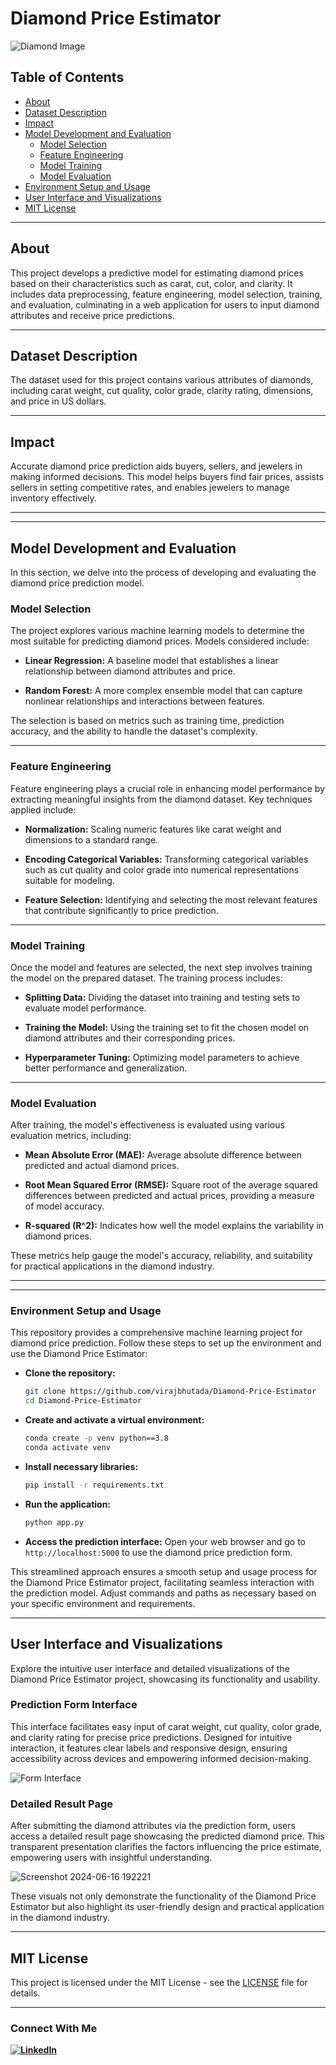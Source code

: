 # Diamond Price Estimator

![Diamond Image](https://dataanalyticsedge.com/wp-content/uploads/2019/11/feature_en_diamond_certification-777x383.jpg)


## Table of Contents

- [About](#about)
- [Dataset Description](#dataset-description)
- [Impact](#impact)
- [Model Development and Evaluation](#model-development-and-evaluation)
  - [Model Selection](#model-selection)
  - [Feature Engineering](#feature-engineering)
  - [Model Training](#model-training)
  - [Model Evaluation](#model-evaluation)
- [Environment Setup and Usage](#environment-setup-and-usage)
- [User Interface and Visualizations](#user-interface-and-visualizations)
- [MIT License](#mit-license)

---

## About

This project develops a predictive model for estimating diamond prices based on their characteristics such as carat, cut, color, and clarity. It includes data preprocessing, feature engineering, model selection, training, and evaluation, culminating in a web application for users to input diamond attributes and receive price predictions.

---

## Dataset Description

The dataset used for this project contains various attributes of diamonds, including carat weight, cut quality, color grade, clarity rating, dimensions, and price in US dollars.

---

## Impact

Accurate diamond price prediction aids buyers, sellers, and jewelers in making informed decisions. This model helps buyers find fair prices, assists sellers in setting competitive rates, and enables jewelers to manage inventory effectively.

---
---

## Model Development and Evaluation

In this section, we delve into the process of developing and evaluating the diamond price prediction model.

### Model Selection

The project explores various machine learning models to determine the most suitable for predicting diamond prices. Models considered include:

- **Linear Regression:** A baseline model that establishes a linear relationship between diamond attributes and price.
  
- **Random Forest:** A more complex ensemble model that can capture nonlinear relationships and interactions between features.

The selection is based on metrics such as training time, prediction accuracy, and the ability to handle the dataset's complexity.

---

### Feature Engineering

Feature engineering plays a crucial role in enhancing model performance by extracting meaningful insights from the diamond dataset. Key techniques applied include:

- **Normalization:** Scaling numeric features like carat weight and dimensions to a standard range.
  
- **Encoding Categorical Variables:** Transforming categorical variables such as cut quality and color grade into numerical representations suitable for modeling.
  
- **Feature Selection:** Identifying and selecting the most relevant features that contribute significantly to price prediction.

---

### Model Training

Once the model and features are selected, the next step involves training the model on the prepared dataset. The training process includes:

- **Splitting Data:** Dividing the dataset into training and testing sets to evaluate model performance.
  
- **Training the Model:** Using the training set to fit the chosen model on diamond attributes and their corresponding prices.
  
- **Hyperparameter Tuning:** Optimizing model parameters to achieve better performance and generalization.

---

### Model Evaluation

After training, the model's effectiveness is evaluated using various evaluation metrics, including:

- **Mean Absolute Error (MAE):** Average absolute difference between predicted and actual diamond prices.
  
- **Root Mean Squared Error (RMSE):** Square root of the average squared differences between predicted and actual prices, providing a measure of model accuracy.
  
- **R-squared (R^2):** Indicates how well the model explains the variability in diamond prices.

These metrics help gauge the model's accuracy, reliability, and suitability for practical applications in the diamond industry.

---
---


### Environment Setup and Usage

This repository provides a comprehensive machine learning project for diamond price prediction. Follow these steps to set up the environment and use the Diamond Price Estimator:

- **Clone the repository:**
  ```bash
  git clone https://github.com/virajbhutada/Diamond-Price-Estimator
  cd Diamond-Price-Estimator
  ```

- **Create and activate a virtual environment:**
  ```bash
  conda create -p venv python==3.8
  conda activate venv
  ```

- **Install necessary libraries:**
  ```bash
  pip install -r requirements.txt
  ```

- **Run the application:**
  ```bash
  python app.py
  ```

- **Access the prediction interface:**
  Open your web browser and go to `http://localhost:5000` to use the diamond price prediction form.

This streamlined approach ensures a smooth setup and usage process for the Diamond Price Estimator project, facilitating seamless interaction with the prediction model. Adjust commands and paths as necessary based on your specific environment and requirements.

---

## User Interface and Visualizations

Explore the intuitive user interface and detailed visualizations of the Diamond Price Estimator project, showcasing its functionality and usability.



### Prediction Form Interface

This interface facilitates easy input of carat weight, cut quality, color grade, and clarity rating for precise price predictions. Designed for intuitive interaction, it features clear labels and responsive design, ensuring accessibility across devices and empowering informed decision-making.

![Form Interface](https://github.com/virajbhutada/Diamond-Price-Estimator/assets/143819712/6f89fcfb-1feb-4b0b-ae04-972c04b08b39)


### Detailed Result Page

After submitting the diamond attributes via the prediction form, users access a detailed result page showcasing the predicted diamond price. This transparent presentation clarifies the factors influencing the price estimate, empowering users with insightful understanding.

![Screenshot 2024-06-16 192221](https://github.com/virajbhutada/Telecom-Customer-Churn-Prediction-ML-PowerBI/assets/143819712/399be42f-f72e-40e8-854a-e74bfbb131e3)


These visuals not only demonstrate the functionality of the Diamond Price Estimator but also highlight its user-friendly design and practical application in the diamond industry.

---



## MIT License

This project is licensed under the MIT License - see the [LICENSE](LICENSE) file for details.

---

### Connect With Me 

**[![LinkedIn](https://img.shields.io/badge/LinkedIn-Viraj%20Bhutada-blue?logo=linkedin)](https://www.linkedin.com/in/virajnbhutada24/)**

